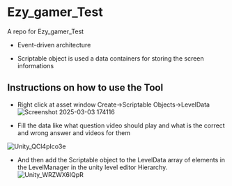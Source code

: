 # Ezy_gamer_Test
A repo for Ezy_gamer_Test

* Event-driven architecture

* Scriptable object is used a data containers for storing the screen informations

## Instructions on how to use the Tool

* Right click at asset window Create->Scriptable Objects->LevelData
![Screenshot 2025-03-03 174116](https://github.com/user-attachments/assets/bc98fe56-55e0-4b6c-830b-eeb34cb223ae)

* Fill the data like what question video should play and what is the correct and wrong answer and videos for them

![Unity_QCl4pIco3e](https://github.com/user-attachments/assets/e3e05782-b930-44b3-a264-f91d2d0125b6)

* And then add the Scriptable object to the LevelData array of elements in the LevelManager in the unity level editor Hierarchy.
![Unity_WRZWX6lQpR](https://github.com/user-attachments/assets/bffb71df-6549-4dbc-bb2c-c9a1101b74f0)

